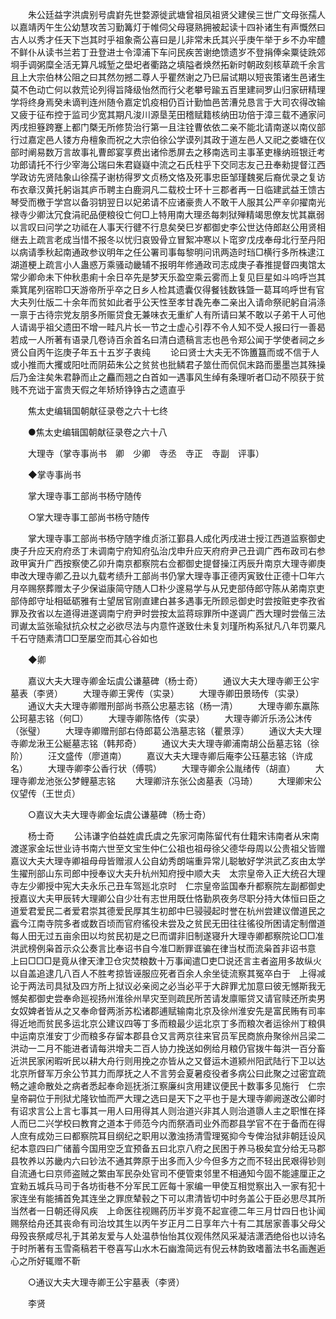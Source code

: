 <!-- { "loadSidebar": true } -->
　　朱公廷益字洪虞别号虞崶先世婺源徙武塘曾祖凤祖贤父建侯三世广文母张孺人以嘉靖丙午生公幼慧攻苦习勤篝灯于帷伺父母寝熟拥被起读十四补诸生有声慨然曰古人以秀才任天下岂其时乎祖象斋公喜曰是儿非常未氏其兴乎庚午举于乡不办牢醴不鲜仆从读书兰若丁丑登进士令漳浦下车问民疾苦谢绝馈遗岁不登捐俸籴粟徒跣郊埛手调粥糜全活无算凡城堑之壆圯者衢路之填隘者焕然拓新时朝政刻核草疏千余言且上大宗伯林公阻之曰其然勿撼二尊人乎瞿然谢之乃巳屇试期以短丧策诸生邑诸生莫不色动亡何以救荒论列得旨降级怡然而行父老攀号踰五百里建祠罗山归家研精理学将终身焉癸未谪判连州随令嘉定饥疫相仍百计勤恤邑苦漕兑恳言于大司农得改输又疲于征布控于监司少宽其期凡浚川源垦芜田稽赋籍核纳田功倍于漳三载不通家问丙戌担簦跨蹇上都门槩无所修贽治行第一且注铨曹依依二亲不能北请南遂以南仪部行过嘉定邑人镂方舟檀象而祝之大宗伯徐公学谟列其政于道左邑人又祀之娄塘在仪部时阐易数万言故事礼曹郎宴享费出诸伶悉屏去之移南选司主事革吏椽纳班银迁考功郎请托不行少宰海公瑞曰朱君嶷嶷中流之石氏柱乎下交同志友己丑奉勑提督江西学政访先贤陆象山徐孺子谢枋得罗文贞杨文恪及死事忠臣邹瑾魏冕后裔优录之复访布衣章汉黄托躬诣其庐币聘主白鹿洞凡二载校士环十三郡者再一日临建武益王馈古琴受而檄于学宫以备羽钥翌日以妃弟请不应诸豪贵人不敢干人服其公严辛卯擢南光禄寺少卿汰冗食涓祀品便粮役亡何□上特用南大理丞每刺狱殚精竭思僚友忧其羸弱以言叹曰问学之功祗在人事天行徤不行息矣癸巳岁都御史李公世达侍郎赵公用贤相继去上疏言老成当惜不报冬以忧归哀毁骨立冒絮冲寒以卜窀穸戊戌奉母北行至丹阳以病请季秋起南通政参议明年之任公署司事每黎明问讯两造时珰□横行多所株逮江湖道梗上疏言小人蛊惑万乘骚动畿辅不报明年修通政司志成庚子春推提督四夷馆太常少卿命未下仲秋患痢十余日卒先是梦天乐盈空乘云雾而上复见巨星如斗呜呼岂其乘箕尾列宿聆□天游帝所乎卒之日乡人检其遗囊仅得餐钱数铢曁一葛耳呜呼世有官大夫列仕版二十余年而贫如此者乎公天性至孝甘毳先奉二亲出入请命祭祀躬自涓涤一禀于古待宗党友朋多所赈贷食无兼味衣无重纩人有所请曰某不敢以子弟干人可他人请谒乎祖父遗田不增一畦凡片长一节之士虚心引荐不令人知不受人报曰行一善曷若成一人所著有语录几卷诗百余首名曰清白遗稿言志也邑令郑公闻于学使者祠之乡贤公自丙午迄庚子年五十五岁子衷纯 
　　论曰贤士大夫无不饰簠簋而或不信于人或小推而大攫或阳吐而阴茹朱公之贫贫也批鳞君子筮仕而侃侃末路而墨墨岂其殊操后乃金注矣朱君静而止之麤而翘之白首如一遇事风生绰有条理听者□动不陨获于贫贱不充诎于富贵天假之年矫矫铮铮古之遗直乎 

　　焦太史编辑国朝献征录卷之六十七终 

　　●焦太史编辑国朝献征录卷之六十八 

　　大理寺（掌寺事尚书　卿　少卿　寺丞　寺正　寺副　评事） 

　　◆掌寺事尚书 

　　掌大理寺事工部尚书杨守随传 

　　○掌大理寺事工部尚书杨守随传 

　　掌大理寺事工部尚书杨守随字维贞浙江鄞县人成化丙戌进士授江西道监察御史庚子升应天府府丞丁未调南宁府知府弘治戊申升应天府府尹己丑调广西布政司右参政甲寅升广西按察使乙卯升南京都察院右佥都御史提督操江丙辰升南京大理寺卿庚申改大理寺卿乙丑以九载考绩升工部尚书仍掌大理寺事正德丙寅致仕正德十□年六月卒赐祭葬赠太子少保谥康简守随人□朴少邃易学与从兄吏部侍郎守陈从弟南京吏部侍郎守址相砥砺雅有士望居官刚直建白甚多遇事无所顾忌御史时尝按赃吏李孜省罪及孜省以左道得进遂调南宁府尹时尝按太监蒋琮罪所中遂调广西大理时尝偕三法司谳太监张瑜狱抗众杖之必欲尽法与内意忤遂致仕未复刘瑾所构系狱凡八年罚粟凡千石守随素清□□至屡空而其心谷如也 

　　◆卿 

　　嘉议大夫大理寺卿金坛虞公谦墓碑（杨士奇） 
　　通议大夫大理寺卿王公宇墓表（李贤） 
　　大理寺卿王霁传（实录） 
　　大理寺卿田景旸传（实录） 
　　通议大夫大理寺卿赠刑部尚书燕公忠墓志铭（杨一清） 
　　大理寺卿东羸陈公珂墓志铭（何□） 
　　大理寺卿陈恪传（实录） 
　　大理寺卿沂乐汤公沐传（张璧） 
　　大理寺卿赠刑部右侍郎葛公浩墓志铭（瞿景淳） 
　　通议大夫大理寺卿龙湫王公綖墓志铭（韩邦奇） 
　　通议大夫大理寺卿浦南胡公岳墓志铭（徐阶） 
　　汪文盛传（廖道南） 
　　嘉议大夫大理寺卿后庵李公珏墓志铭（许成名） 
　　大理寺卿李公香行状（傅鹗） 
　　大理寺卿余公胤绪传（胡直） 
　　大理寺卿龙池张公梦鲤墓志铭 
　　大理卿浒东张公卤墓表（冯琦） 
　　大理卿宋公仪望传（王世贞） 

　　○嘉议大夫大理寺卿金坛虞公谦墓碑（杨士奇） 

　　杨士奇 
　　公讳谦字伯益姓虞氏虞之先家河南陈留代有仕籍宋讳南者从宋南渡遂家金坛世业诗书南六世至文宝生仲仁公祖也祖母徐父德华母周以公贵祖父皆赠嘉议大夫大理寺卿祖母母皆赠淑人公自幼秀朗端重异常儿聪敏好学洪武乙亥由太学生擢刑部山东司郎中授奉议大夫升杭州知府授中顺大夫　太宗皇帝入正大统召大理寺左少卿授中宪大夫永乐己丑车驾廵北京时　仁宗皇帝监国奉升都察院左副都御史授嘉议大夫甲辰转大理卿公自少壮有志世用既仕恪勤夙夜务尽职分持大体恒曰臣之道爱君爱民二者爱君崇其德爱民厚其生初郎中巳骎骎起时誉在杭州尝建议僧道民之蠧今江南寺院多者或数百顷而官府徭役未尝及之贫民无田往往徭役所困请定制僧道每人田无过五亩余田以均贫民初是之巳而谓非旧制遂寝升大理寺卿都察院论□□准洪武榜例枭首示众公奏言比奉诏书自今准□断罪诓骗在律当杖而流枭首非诏书意　上曰□□□是竟从律天津卫仓灾焚粮数十万事闻遣□吏□说还言主者盗用多故纵火以自盖追逮几八百人不胜考掠皆诬服应死者百余人余坐徒流察其冤卒白于　上得减论于两法司具狱及四方所上狱议必亲阅之必当必平于大辟罪尤加意曰彼无憾斯我无憾矣都御史尝奉命廵视扬州淮徐州旱灾至则疏民所苦请发廪赈贷又请官赎还所卖男女奴婢者皆从之又奉命督两浙苏松诸郡逋赋输南北京及徐州淮安先是富民贿有司率得近地而贫民多运北京公建议四等丁多而粮最少运北京丁多而粮次者运徐州丁粮俱中运南京淮安丁少而粮多存留本郡县仓又言两京往来官员军民商旅舟聚徐州吕梁二洪动一二月不能进者请每洪增夫二百人协力挽送如例给月粮仍官拨牛每洪一百分畜近洪民家闲暇听民以耕大舟行则用挽之亦皆从之又督运木道颍州阳武陆行下卫以达北京所督军万余公节其力而厚抚之人不言劳会夏暑疫役者多病公曰此聚之过密宜疏畅之遽命散处之病者悉起奉命廵抚浙江察廉纠贪用建议便民十数事多见施行　仁宗皇帝嗣位于刑狱尤隆钦恤而严大理之选曰是天下之平也于是大理寺卿阙遂改公卿时有诏求言公上言七事其一用人曰用得其人则治道兴非其人则治道隳人主之职惟在择人而巳二兴学校曰教育之道本于师范今内而祭酒司业外而郡县学官不在于备而在得人庶有成効三曰都察院耳目纲纪之职用以激浊扬清雪理冤抑今专俾治狱非朝廷设风纪本意四曰广储蓄今国用空乏宜预备五曰北京八府之民困于养马极矣宜分给无马郡县牧养以苏畿内六曰钞法不通其弊原于出多而入少今但多方之而不轻出民艰得钞则自流通七曰京师盗贼之繁由军民杂处官司不便管束邻里不相通知今固不能遽厘正之宜勑五城兵马司于各坊街巷不分军民工匠每十家编一甲使互相觉察出入一家有犯十家连坐有能捕首免其连坐之罪庶辇毂之下可以肃清皆切中时务盖公于臣必思尽其所当然者一日朝还得风疾　上命医往视赐药历半岁竟不起宣德二年三月廿四日也讣闻赐祭给舟还其丧命有司治坟其生以丙午岁正月二日享年六十有二其居家善事父母父母殁丧祭咸尽礼于其弟友爱与人处温恭怡怡其仪观伟然风采凝洁潇洒绝俗也以诗名于时所著有玉雪斋稿若干卷喜写山水木石幽澹简远有倪云林韵致嗜蓄法书名画邂逅心之所好辄赠不靳 

　　○通议大夫大理寺卿王公宇墓表（李贤） 

　　李贤 
